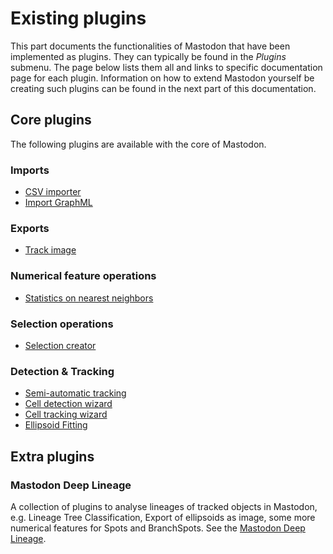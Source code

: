 # Existing plugins

This part documents the functionalities of Mastodon that have been implemented as plugins.
They can typically be found in the _Plugins_ submenu. 
The page below lists them all and links to specific documentation page for each plugin.
Information on how to extend Mastodon yourself be creating such plugins can be found in the next part of this documentation. 

## Core plugins

The following plugins are available with the core of Mastodon.

### Imports

- [CSV importer](csv-importer)
- [Import GraphML](import-graphml)

### Exports

- [Track image](track-image)

### Numerical feature operations

- [Statistics on nearest neighbors](stats-on-nearest-neighbors)

### Selection operations

- [Selection creator](selection-creator)


### Detection & Tracking

- [Semi-automatic tracking](semi-automatic-tracking)
- [Cell detection wizard](cell-detection-wizard)
- [Cell tracking wizard](cell-tracking-wizard)
- [Ellipsoid Fitting](ellipsoid-fitting)


## Extra plugins

### Mastodon Deep Lineage

A collection of plugins to analyse lineages of tracked objects in Mastodon,
e.g. Lineage Tree Classification, Export of ellipsoids as image, some more
numerical features for Spots and BranchSpots. See the [Mastodon Deep Lineage](deep_lineage/readme).
